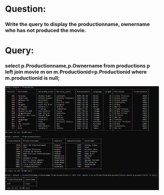 # Question:
### Write the query to display the productionname, ownername who has not produced the movie.
# Query:
### select p.Productionname,p.Ownername from productions p left join movie m on m.Productionid=p.Productionid where m.productionid is null;
![Alt Text](https://github.com/P99003664/MySQL/blob/main/Day1/AQImages/aq6.png)<br />

